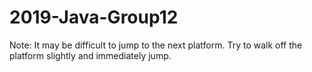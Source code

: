 # 2019-Java-Group12
Note: It may be difficult to jump to the next platform. Try to walk off the platform slightly and immediately jump.
